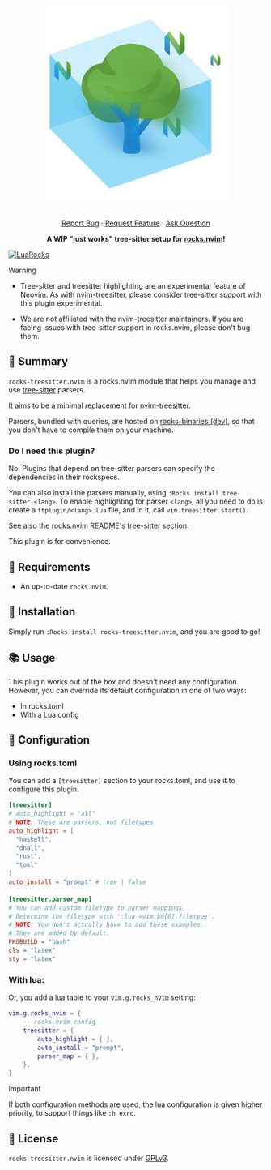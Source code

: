 <!-- markdownlint-disable -->
<br />
<div align="center">
  <a href="https://github.com/nvim-neorocks/rocks-treesitter.nvim">
    <img src="./rocks-header.svg" alt="rocks-treesitter.nvim">
  </a>
  <p align="center">
    <!-- <br /> -->
    <!-- <a href="./doc/rocks-treesitter.txt"><strong>Explore the docs »</strong></a> -->
    <!-- <br /> -->
    <br />
    <a href="https://github.com/nvim-neorocks/rocks-treesitter.nvim/issues/new?assignees=&labels=bug">Report Bug</a>
    ·
    <a href="https://github.com/nvim-neorocks/rocks-treesitter.nvim/issues/new?assignees=&labels=enhancement">Request Feature</a>
    ·
    <a href="https://github.com/nvim-neorocks/rocks.nvim/discussions/new?category=q-a">Ask Question</a>
  </p>
  <p>
    <strong>
      A WIP "just works" tree-sitter setup for <a href="https://github.com/nvim-neorocks/rocks.nvim/">rocks.nvim</a>!
    </strong>
  </p>
</div>
<!-- markdownlint-restore -->

[![LuaRocks][luarocks-shield]][luarocks-url]

> [!WARNING]
>
> - Tree-sitter and treesitter highlighting are an experimental feature of Neovim.
>   As with nvim-treesitter, please consider tree-sitter support with this plugin
>   experimental.
>
> - We are not affiliated with the nvim-treesitter maintainers.
>   If you are facing issues with tree-sitter support in rocks.nvim,
>   please don't bug them.

## :star2: Summary

`rocks-treesitter.nvim` is a rocks.nvim module that helps you manage
and use [tree-sitter](https://neovim.io/doc/user/treesitter.html) parsers.

It aims to be a minimal replacement for [nvim-treesitter](https://github.com/nvim-treesitter/nvim-treesitter).

Parsers, bundled with queries, are hosted on [rocks-binaries (dev)](https://nvim-neorocks.github.io/rocks-binaries-dev/),
so that you don't have to compile them on your machine.

### Do I need this plugin?

No. Plugins that depend on tree-sitter parsers can specify
the dependencies in their rockspecs.

You can also install the parsers manually, using `:Rocks install tree-sitter-<lang>`.
To enable highlighting for parser `<lang>`, all you need to do is create a
`ftplugin/<lang>.lua` file, and in it, call `vim.treesitter.start()`.

See also the [rocks.nvim README's tree-sitter section](https://github.com/nvim-neorocks/rocks.nvim?tab=readme-ov-file#deciduous_tree-enhanced-tree-sitter-support).

This plugin is for convenience.

## :pencil: Requirements

- An up-to-date `rocks.nvim`.

## :hammer: Installation

Simply run `:Rocks install rocks-treesitter.nvim`,
and you are good to go!

## :books: Usage

This plugin works out of the box and doesn't need any configuration.
However, you can override its default configuration in one of two ways:

- In rocks.toml
- With a Lua config

## :wrench: Configuration

### Using rocks.toml

You can add a `[treesitter]` section to your rocks.toml,
and use it to configure this plugin.

```toml
[treesitter]
# auto_highlight = "all"
# NOTE: These are parsers, not filetypes.
auto_highlight = [
  "haskell",
  "dhall",
  "rust",
  "toml"
]
auto_install = "prompt" # true | false

[treesitter.parser_map]
# You can add custom filetype to parser mappings.
# Determine the filetype with ':lua =vim.bo[0].filetype'.
# NOTE: You don't actually have to add these examples.
# They are added by default.
PKGBUILD = "bash"
cls = "latex"
sty = "latex"
```

### With lua:

Or, you add a lua table to your `vim.g.rocks_nvim` setting:

```lua
vim.g.rocks_nvim = {
    -- rocks.nvim config
    treesitter = {
        auto_highlight = { },
        auto_install = "prompt",
        parser_map = { },
    },
}
```

> [!IMPORTANT]
>
> If both configuration methods are used, the
> lua configuration is given higher priority,
> to support things like `:h exrc`.

## :book: License

`rocks-treesitter.nvim` is licensed under [GPLv3](./LICENSE).

[luarocks-shield]: https://img.shields.io/luarocks/v/neorocks/rocks-treesitter.nvim?logo=lua&color=purple&style=for-the-badge
[luarocks-url]: https://luarocks.org/modules/neorocks/rocks-treesitter.nvim
